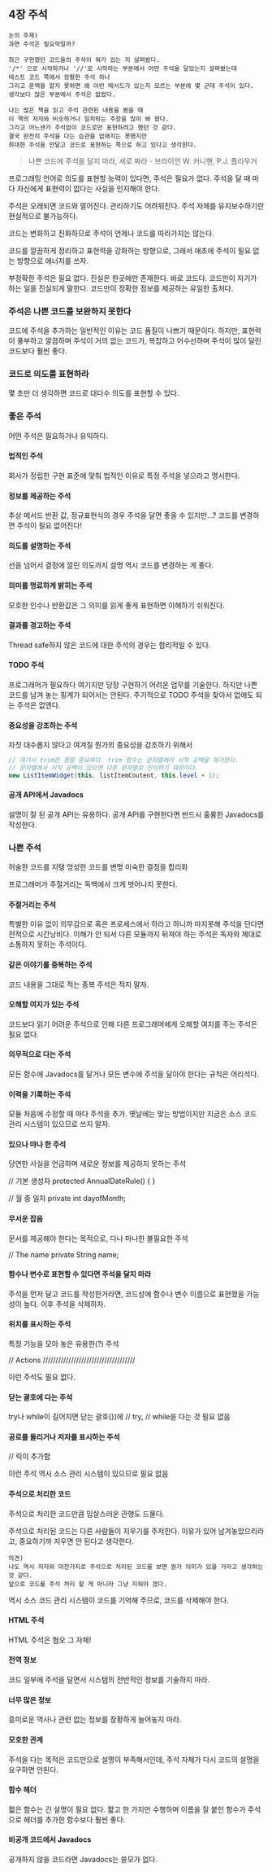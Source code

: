 ## 4장 주석

```
논의 주제)
과연 주석은 필요악일까?

최근 구현했던 코드들의 주석이 뭐가 있는 지 살펴봤다.
'/*' 으로 시작하거나 '//'로 시작하는 부분에서 어떤 주석을 달았는지 살펴봤는데
테스트 코드 쪽에서 장황한 주석 하나
그리고 문맥을 알지 못하면 왜 이런 메서드가 있는지 모르는 부분에 몇 군데 주석이 있다.
생각보다 많은 부분에서 주석은 없었다.   

나는 많은 책을 읽고 주석 관련된 내용을 봤을 때
이 책의 저자와 비슷하거나 일치하는 주장을 많이 봐 왔다.
그리고 어느샌가 주석없이 코드로만 표현하려고 했던 것 같다.
결국 완전히 주석을 다는 습관을 없애지는 못했지만
최대한 주석을 안달고 코드로 표현하는 쪽으로 하고 있다고 생각한다.  
```

> 나쁜 코드에 주석을 달지 마라, 새로 짜라 - 브라이언 W. 커니핸, P.J. 플라우거

프로그래밍 언어로 의도를 표현할 능력이 있다면, 주석은 필요가 없다.
주석을 달 때 마다 자신에게 표현력이 없다는 사실을 인지해야 한다.

주석은 오래되면 코드와 멀어진다. 관리하기도 어려워진다.
주석 자체를 유지보수하기란 현실적으로 불가능하다.

코드는 변화하고 진화하므로 주석이 언제나 코드를 따라가지는 않는다.

코드를 깔끔하게 정리하고 표현력을 강화하는 방향으로,
그래서 애초에 주석이 필요 없는 방향으로 에너지를 쓰자.

부정확한 주석은 필요 없다.
진실은 한곳에만 존재한다.
바로 코드다.
코드만이 자기가 하는 일을 진실되게 말한다.
코드만이 정확한 정보를 제공하는 유일한 출처다.

### 주석은 나쁜 코드를 보완하지 못한다

코드에 주석을 추가하는 일반적인 이유는 코드 품질이 나쁘기 때문이다.
하지만,
표현력이 풍부하고 깔끔하며 주석이 거의 없는 코드가,
복잡하고 어수선하며 주석이 많이 달린 코드보다  훨씬 좋다.

### 코드로 의도를 표현하라

몇 초만 더 생각하면 코드로 대다수 의도를 표현할 수 있다.

### 좋은 주석

어떤 주석은 필요하거나 유익하다.

#### 법적인 주석

회사가 정립한 구현 표준에 맞춰 법적인 이유로 특정 주석을 넣으라고 명시한다.

#### 정보를 제공하는 주석

추상 메서드 반환 값, 정규표현식의 경우 주석을 달면 좋을 수 있지만...?
코드를 변경하면 주석이 필요 없어진다!

#### 의도를 설명하는 주석

선을 넘어서 결정에 깔린 의도까지 설명
역시 코드를 변경하는 게 좋다. 

#### 의미를 명료하게 밝히는 주석

모호한 인수나 반환값은 그 의미를 읽게 좋게 표현하면 이해하기 쉬워진다.

#### 결과를 경고하는 주석

Thread safe하지 않은 코드에 대한 주석의 경우는 합리적일 수 있다.

#### TODO 주석

프로그래머가 필요하다 여기지만 당장 구현하기 어려운 업무를 기술한다.
하지만 나쁜 코드를 남겨 놓는 핑계가 되어서는 안된다.
주기적으로 TODO 주석을 찾아서 없애도 되는 주석은 없앤다.

#### 중요성을 강조하는 주석

자칫 대수롭지 않다고 여겨질 뭔가의 중요성을 강조하기 위해서

``` java
// 여기서 trim은 정말 중요하다. trim 함수는 문자열에서 시작 공백을 제거한다.
// 문자열에서 시작 공백이 있으면 다른 문자열로 인식하기 때문이다.
new ListItemWidget(this, listItemCoutent, this.level + 1);
```

#### 공개 API에서 Javadocs

설명이 잘 된 공개 API는 유용하다.
공개 API를 구현한다면 반드시 훌륭한 Javadocs를 작성한다.

### 나쁜 주석

허술한 코드를 지탱
엉성한 코드를 변명
미숙한 결정을 합리화

프로그래머가 주절거리는 독백에서 크게 벗어나지 못한다.

#### 주절거리는 주석

특별한 이유 없이 의무감으로 혹은 프로세스에서 하라고 하니까 마지못해 주석을 단다면 전적으로 시간낭비다.
이해가 안 되서 다른 모듈까지 뒤져야 하는 주석은 독자와 제대로 소통하지 못하는 주석이다. 

#### 같은 이야기를 중복하는 주석

코드 내용을 그대로 적는 중복 주석은 적지 말자. 

#### 오해할 여지가 있는 주석

코드보다 읽기 어려운 주석으로 인해 다른 프로그래머에게 오해할 여지를 주는 주석은 필요 없다.

#### 의무적으로 다는 주석

모든 함수에 Javadocs를 달거나 모든 변수에 주석을 달아야 한다는 규칙은 어리석다.

#### 이력을 기록하는 주석

모듈 처음에 수정할 때 마다 주석을 추가.
옛날에는 맞는 방법이지만
지금은 소스 코드 관리 시스템이 있으므로 쓰지 말자.

#### 있으나 마나 한 주석

당연한 사실을 언급하며 새로운 정보를 제공하지 못하는 주석

// 기본 생성자
protected AnnualDateRule() { }

// 월 중 일자
private int dayofMonth;

#### 무서운 잡음

문서를 제공해야 한다는 목적으로, 다나 마나한 불필요한 주석

// The name
private String name;

#### 함수나 변수로 표현할 수 있다면 주석을 달지 마라

주석을 먼저 달고 코드를 작성한거라면, 코드상에 함수나 변수 이름으로 표현했을 가능성이 높다.
이후 주석을 삭제하자.

#### 위치를 표시하는 주석

특정 기능을 모아 놓은 유용한(?) 주석

// Actions ////////////////////////////////////

이런 주석도 필요 없다.

#### 닫는 괄호에 다는 주석

try나 while이 길어지면 닫는 괄호(})에 // try, // while을 다는 것
필요 없음

#### 공로를 돌리거나 저자를 표시하는 주석

// 릭이 추가함

이런 주석 역시 소스 관리 시스템이 있으므로 필요 없음

#### 주석으로 처리한 코드

주석으로 처리한 코드만큼 밉살스러운 관행도 드물다.

주석으로 처리된 코드는  다른 사람들이 지우기를 주저한다.
이유가 있어 남겨놓았으리라고, 중요하기까 지우면 안 된다고 생각한다.

```
의견)
나도 역시 저자와 마찬가지로 주석으로 처리된 코드를 보면 뭔가 의미가 있을 거라고 생각하는 것 같다.
앞으로 코드를 주석 처리 할 게 아니라 그냥 지워야 겠다. 
```

역시 소스 코드 관리 시스템이 코드를 기억해 주므로, 코드를 삭제해야 한다.

#### HTML 주석

HTML 주석은 혐오 그 자체!

#### 전역 정보

코드 일부에 주석을 달면서 시스템의 전반적인 정보를 기술하지 마라.

#### 너무 많은 정보

흥미로운 역사나 관련 없는 정보를 장황하게 늘어놓지 마라.

#### 모호한 관계

주석을 다는 목적은 코드만으로 설명이 부족해서인데,
주석 자체가 다시 코드의 설명을 요구하면 안된다.

#### 함수 헤더

짧은 함수는 긴 설명이 필요 없다.
짧고 한 가지만 수행하며 이름을 잘 붙인 함수가 주석으로 헤더를 추가한 함수보다 훨씬 좋다.

#### 비공개 코드에서 Javadocs

공개하지 않을 코드라면 Javadocs는 쓸모가 없다.